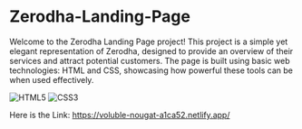 # Zerodha-Landing-Page

Welcome to the Zerodha Landing Page project! This project is a simple yet elegant representation of Zerodha, designed to provide an overview of their services and attract potential customers. The page is built using basic web technologies: HTML and CSS, showcasing how powerful these tools can be when used effectively.

![HTML5](https://img.shields.io/badge/-HTML5-E34F26?style=flat&logo=html5&logoColor=white)
![CSS3](https://img.shields.io/badge/-CSS3-1572B6?style=flat&logo=css3&logoColor=white)

Here is the Link: https://voluble-nougat-a1ca52.netlify.app/
